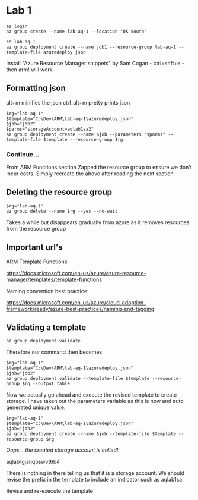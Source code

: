 # Lab 1

    az login
    az group create --name lab-aq-1 --location "UK South"

    cd lab-aq-1
    az group deployment create --name job1 --resource-group lab-aq-1 --template-file azuredeploy.json

Install "Azure Resource Manager snippets" by Sam Cogan - ctrl+shft+e - then arm! will work

## Formatting json

alt+m minifies the json
ctrl_alt+m pretty prints json

    $rg="lab-aq-1"
    $template="C:\Dev\ARM\lab-aq-1\azuredeploy.json"
    $job="job2"
    $parms="storageAccount=aqlab1sa2"
    az group deployment create --name $job --parameters "$parms" --template-file $template --resource-group $rg

### Continue...

From ARM Functions section
Zapped the resource group to ensure we don't incur costs. Simply recreate the above after reading the next section

## Deleting the resource group

    $rg="lab-aq-1"
    az group delete --name $rg --yes --no-wait

Takes a while but disappears gradually from azure as it removes resources from the resource group

## Important url's

ARM Template Functions:

https://docs.microsoft.com/en-us/azure/azure-resource-manager/templates/template-functions

Naming convention best practice:

https://docs.microsoft.com/en-us/azure/cloud-adoption-framework/ready/azure-best-practices/naming-and-tagging

## Validating a template

    az group deployment validate

Therefore our command then becomes     

    $rg="lab-aq-1"
    $template="C:\Dev\ARM\lab-aq-1\azuredeploy.json"
    $job="job2"
    az group deployment validate --template-file $template --resource-group $rg --output table

Now we actually go ahead and execute the revised template to create storage. I have taken out the parameters variable as this is now and auto generated unique value:

    $rg="lab-aq-1"
    $template="C:\Dev\ARM\lab-aq-1\azuredeploy.json"
    $job="job2"
    az group deployment create --name $job --template-file $template --resource-group $rg

*Oops... the created storage account is called!:*

aqlab1gjanqbswvt6b4

There is nothing in there telling us that it is a storage account. We should revise the prefix in the template to include an indicator such as aqlab1sa.

Revise and re-execute the template